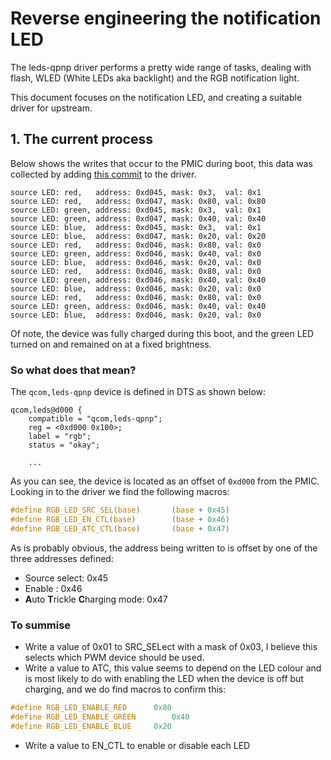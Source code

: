 # Reverse engineering the notification LED

The leds-qpnp driver performs a pretty wide range of tasks, dealing with flash, WLED (White LEDs aka backlight) and the RGB notification light.

This document focuses on the notification LED, and creating a suitable driver for upstream.

## 1. The current process
Below shows the writes that occur to the PMIC during boot, this data was collected by adding [this commit](https://github.com/calebccff/op6/commit/310ad295625cc2e9b7f369be9cae7e58e87ac388) to the driver.

```
source LED: red,   address: 0xd045, mask: 0x3,  val: 0x1
source LED: red,   address: 0xd047, mask: 0x80, val: 0x80
source LED: green, address: 0xd045, mask: 0x3,  val: 0x1
source LED: green, address: 0xd047, mask: 0x40, val: 0x40
source LED: blue,  address: 0xd045, mask: 0x3,  val: 0x1
source LED: blue,  address: 0xd047, mask: 0x20, val: 0x20
source LED: red,   address: 0xd046, mask: 0x80, val: 0x0
source LED: green, address: 0xd046, mask: 0x40, val: 0x0
source LED: blue,  address: 0xd046, mask: 0x20, val: 0x0
source LED: red,   address: 0xd046, mask: 0x80, val: 0x0
source LED: green, address: 0xd046, mask: 0x40, val: 0x40
source LED: blue,  address: 0xd046, mask: 0x20, val: 0x0
source LED: red,   address: 0xd046, mask: 0x80, val: 0x0
source LED: green, address: 0xd046, mask: 0x40, val: 0x40
source LED: blue,  address: 0xd046, mask: 0x20, val: 0x0
```

Of note, the device was fully charged during this boot, and the green LED turned on and remained on at a fixed brightness.

### So what does that mean?

The `qcom,leds-qpnp` device is defined in DTS as shown below:

```dts
qcom,leds@d000 {
    compatible = "qcom,leds-qpnp";
    reg = <0xd000 0x100>;
    label = "rgb";
    status = "okay";
    
    ...
```
As you can see, the device is located as an offset of `0xd000` from the PMIC. Looking in to the driver we find the following macros:

```c
#define RGB_LED_SRC_SEL(base)		(base + 0x45)
#define RGB_LED_EN_CTL(base)		(base + 0x46)
#define RGB_LED_ATC_CTL(base)		(base + 0x47)
```

As is probably obvious, the address being written to is offset by one of the three addresses defined:

* Source select: 0x45
* Enable <something>: 0x46
* **A**uto **T**rickle **C**harging mode: 0x47

### To summise

- Write a value of 0x01 to SRC_SELect with a mask of 0x03, I believe this selects which PWM device should be used.
- Write a value to ATC, this value seems to depend on the LED colour and is most likely to do with enabling the LED when the device is off but charging, and we do find macros to confirm this:
```c
#define RGB_LED_ENABLE_RED		0x80
#define RGB_LED_ENABLE_GREEN		0x40
#define RGB_LED_ENABLE_BLUE		0x20
```

- Write a value to EN_CTL to enable or disable each LED
